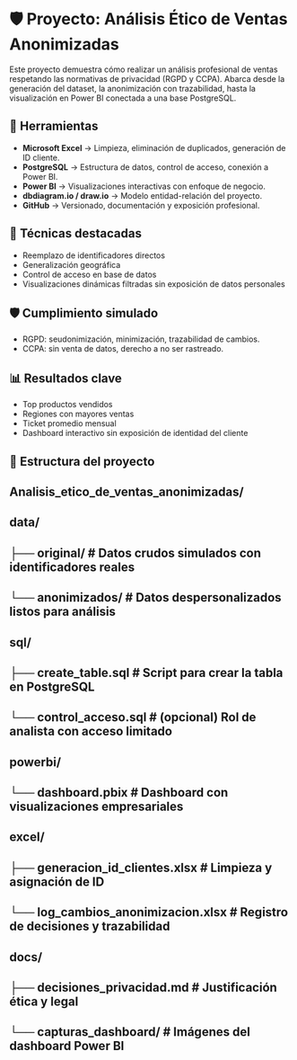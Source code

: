 # 🛡️ Proyecto: Análisis Ético de Ventas Anonimizadas

Este proyecto demuestra cómo realizar un análisis profesional de ventas respetando las normativas de privacidad (RGPD y CCPA). Abarca desde la generación del dataset, la anonimización con trazabilidad, hasta la visualización en Power BI conectada a una base PostgreSQL.

## 🧰 Herramientas
- **Microsoft Excel** → Limpieza, eliminación de duplicados, generación de ID cliente.
- **PostgreSQL** → Estructura de datos, control de acceso, conexión a Power BI.
- **Power BI** → Visualizaciones interactivas con enfoque de negocio.
- **dbdiagram.io / draw.io** → Modelo entidad-relación del proyecto.
- **GitHub** → Versionado, documentación y exposición profesional.

## 🧪 Técnicas destacadas
- Reemplazo de identificadores directos
- Generalización geográfica
- Control de acceso en base de datos
- Visualizaciones dinámicas filtradas sin exposición de datos personales

## 🛡️ Cumplimiento simulado
- RGPD: seudonimización, minimización, trazabilidad de cambios.
- CCPA: sin venta de datos, derecho a no ser rastreado.

## 📊 Resultados clave
- Top productos vendidos
- Regiones con mayores ventas
- Ticket promedio mensual
- Dashboard interactivo sin exposición de identidad del cliente

## 📂 Estructura del proyecto
## Analisis_etico_de_ventas_anonimizadas/
## data/
## ├── original/            # Datos crudos simulados con identificadores reales
## └── anonimizados/        # Datos despersonalizados listos para análisis

## sql/
## ├── create_table.sql     # Script para crear la tabla en PostgreSQL
## └── control_acceso.sql   # (opcional) Rol de analista con acceso limitado

## powerbi/
## └── dashboard.pbix       # Dashboard con visualizaciones empresariales

## excel/
## ├── generacion_id_clientes.xlsx   # Limpieza y asignación de ID
## └── log_cambios_anonimizacion.xlsx # Registro de decisiones y trazabilidad

## docs/
## ├── decisiones_privacidad.md      # Justificación ética y legal
## └── capturas_dashboard/           # Imágenes del dashboard Power BI

